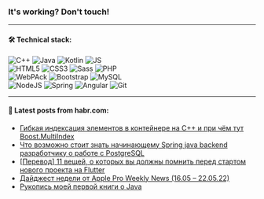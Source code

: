 ### It's working? Don't touch!

---

#### 🛠️ Technical stack:

![C++](https://img.shields.io/badge/C++-informational?logo=c%2B%2B&style=flat&logoColor=white&color=9C033A)
![Java](https://img.shields.io/badge/Java-informational?logo=java&style=flat&logoColor=white&color=007396)
![Kotlin](https://img.shields.io/badge/Kotlin-informational?logo=Kotlin&style=flat&logoColor=white&color=0095D5)
![JS](https://img.shields.io/badge/JS-informational?logo=javaScript&style=flat&logoColor=black&color=F7Df1E) <br>
![HTML5](https://img.shields.io/badge/HTML5-informational?logo=html5&style=flat&logoColor=white&color=E34F26)
![CSS3](https://img.shields.io/badge/CSS3-informational?logo=css3&style=flat&logoColor=white&color=157286)
![Sass](https://img.shields.io/badge/Saas-informational?logo=sass&style=flat&logoColor=white&color=hotpink)
![PHP](https://img.shields.io/badge/PHP-informational?logo=php&style=flat&logoColor=white&color=777BB4) <br>
![WebPAck](https://img.shields.io/badge/WebPack-informational?logo=webPack&style=flat&logoColor=white&color=FF6F00)
![Bootstrap](https://img.shields.io/badge/Bootstrap-informational?logo=Bootstrap&style=flat&logoColor=white&color=7952B3)
![MySQL](https://img.shields.io/badge/MySQL-informational?logo=MySQL&style=flat&logoColor=white&color=00f) <br>
![NodeJS](https://img.shields.io/badge/NodeJS-informational?logo=node.js&style=flat&logoColor=white&color=43853D)
![Spring](https://img.shields.io/badge/Spring-informational?logo=Spring&style=flat&logoColor=white&color=0A9EDC)
![Angular](https://img.shields.io/badge/Vue-informational?logo=vue.js&style=flat&logoColor=white&color=red)
![Git](https://img.shields.io/badge/Git-informational?logo=git&style=flat&logoColor=white&color=darkorange)

___

#### 💬 Latest posts from habr.com:

<!-- BLOG-POST-LIST:START -->
- [Гибкая индексация элементов в контейнере на С++ и при чём тут Boost.MultiIndex](https://habr.com/ru/post/667434/?utm_source=habrahabr&utm_medium=rss&utm_campaign=667434)
- [Что возможно стоит знать начинающему Spring java backend разработчику о работе с PostgreSQL](https://habr.com/ru/post/667428/?utm_source=habrahabr&utm_medium=rss&utm_campaign=667428)
- [[Перевод] 11 вещей, о которых вы должны помнить перед стартом нового проекта на Flutter](https://habr.com/ru/post/667424/?utm_source=habrahabr&utm_medium=rss&utm_campaign=667424)
- [Дайджест недели от Apple Pro Weekly News &lpar;16.05 – 22.05.22&rpar;](https://habr.com/ru/post/667418/?utm_source=habrahabr&utm_medium=rss&utm_campaign=667418)
- [Рукопись моей первой книги о Java](https://habr.com/ru/post/667410/?utm_source=habrahabr&utm_medium=rss&utm_campaign=667410)
<!-- BLOG-POST-LIST:END -->
